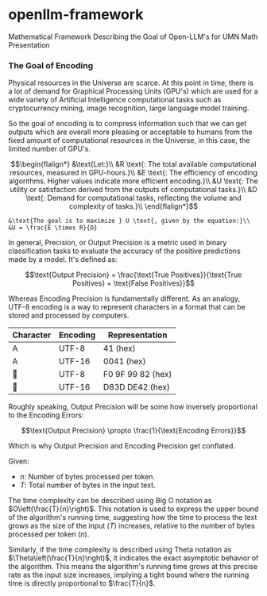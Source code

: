 # openllm-framework
Mathematical Framework Describing the Goal of Open-LLM's for UMN Math Presentation

### The Goal of Encoding

Physical resources in the Universe are scarce. At this point in time, there is a lot of demand for Graphical Processing Units (GPU's) which are used for a wide variety of Artificial Intelligence computational tasks such as cryptocurrency mining, image recognition, large language model training.

So the goal of encoding is to compress information such that we can get outputs which are overall more pleasing or acceptable to humans from the fixed amount of computational resources in the Universe, in this case, the limited number of GPU's.

```math
\begin{flalign*}
&\text{Let:}\\
&R \text{: The total available computational resources, measured in GPU-hours.}\\
&E \text{: The efficiency of encoding algorithms. Higher values indicate more efficient encoding.}\\
&U \text{: The utility or satisfaction derived from the outputs of computational tasks.}\\
&D \text{: Demand for computational tasks, reflecting the volume and complexity of tasks.}\\
\end{flalign*}
```

```
&\text{The goal is to maximize } U \text{, given by the equation:}\\
&U = \frac{E \times R}{D}
```


In general, Precision, or Output Precision is a metric used in binary classification tasks to evaluate the accuracy of the positive predictions made by a model. It's defined as:

```math
\text{Output Precision} = \frac{\text{True Positives}}{\text{True Positives} + \text{False Positives}}
```

Whereas Encoding Precision is fundamentally different. As an analogy, UTF-8 encoding is a way to represent characters in a format that can be stored and processed by computers. 

| Character | Encoding | Representation                      |
|-----------|----------|-------------------------------------|
| A         | UTF-8    | 41 (hex)                            |
| A         | UTF-16   | 0041 (hex)                          |
| 🙂        | UTF-8    | F0 9F 99 82 (hex)                   |
| 🙂        | UTF-16   | D83D DE42 (hex)                     |


Roughly speaking, Output Precision will be some how inversely proportional to the Encoding Errors:

```math
\text{Output Precision} \propto \frac{1}{\text{Encoding Errors}}
```
Which is why Output Precision and Encoding Precision get conflated.

Given:

- $n$: Number of bytes processed per token.
- $T$: Total number of bytes in the input text.

The time complexity can be described using Big O notation as $O\left(\frac{T}{n}\right)$. This notation is used to express the upper bound of the algorithm's running time, suggesting how the time to process the text grows as the size of the input ($T$) increases, relative to the number of bytes processed per token ($n$).

Similarly, if the time complexity is described using Theta notation as $\Theta\left(\frac{T}{n}\right)$, it indicates the exact asymptotic behavior of the algorithm. This means the algorithm's running time grows at this precise rate as the input size increases, implying a tight bound where the running time is directly proportional to $\frac{T}{n}$.

